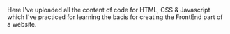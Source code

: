 Here I've uploaded all the content of code for HTML, CSS & Javascript which I've practiced for learning the bacis for creating the FrontEnd part of a website.
